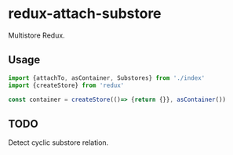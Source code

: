 # redux-attach-substore
Multistore Redux.

## Usage

```typescript jsx
import {attachTo, asContainer, Substores} from './index'
import {createStore} from 'redux'

const container = createStore(()=> {return {}}, asContainer())


```

## TODO 

Detect cyclic substore relation.
